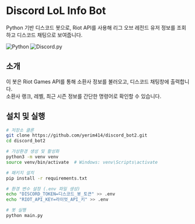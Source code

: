 ﻿# Discord LoL Info Bot

Python 기반 디스코드 봇으로, Riot API를 사용해 리그 오브 레전드 유저 정보를 조회하고 디스코드 채팅으로 보여줍니다.

![Python](https://img.shields.io/badge/python-3.10+-blue)
![Discord.py](https://img.shields.io/badge/discord.py-2.0+-blue)

## 소개
이 봇은 Riot Games API를 통해 소환사 정보를 불러오고, 디스코드 채팅창에 출력합니다.  
소환사 랭크, 레벨, 최근 시즌 정보를 간단한 명령어로 확인할 수 있습니다.

## 설치 및 실행
```bash
# 저장소 클론
git clone https://github.com/yerim414/discord_bot2.git
cd discord_bot2

# 가상환경 생성 및 활성화
python3 -m venv venv
source venv/bin/activate  # Windows: venv\Scripts\activate

# 패키지 설치
pip install -r requirements.txt

# 환경 변수 설정 (.env 파일 생성)
echo "DISCORD_TOKEN=디스코드_봇_토큰" >> .env
echo "RIOT_API_KEY=라이엇_API_키" >> .env

# 봇 실행
python main.py